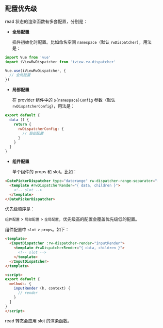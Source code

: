 ## 配置优先级

read 状态的渲染函数有多套配置，分别是：

- **全局配置**

  插件初始化时配置。比如命名空间 `namespace`（默认 `rwDispatcher`），用法是：
```js
import Vue from 'vue'
import iViewRwDispatcher from 'iview-rw-dispatcher'

Vue.use(iViewRwDispatcher, {
  // 全局配置
})
```

- **局部配置**

  在 provider 组件中的 `${namespace}Config` 参数（默认 `rwDispatcherConfig`），用法是：
```js
export default {
  data () {
    return {
      rwDispatcherConfig: {
        // 局部配置
      }
    }
  }
}
```

- **组件配置**

  单个组件的 props 和 slot。比如：
```html
<DatePickerDispatcher type="daterange" rw-dispatcher-range-separator="-">
  <template #rwDispatcherRender="{ data, children }">
    <!-- slot -->
  </template>
</DatePickerDispatcher>
```

优先级顺序是：

`组件配置` > `局部配置` > `全局配置`，优先级高的配置会覆盖优先级低的配置。

组件配置中 `slot` > `props`。如下：
```html
<template>
  <InputDispatcher :rw-dispatcher-render="inputRender">
    <template #rwDispatcherRender="{ data, children }">
      <!-- slot -->
    </template>
  </InputDispatcher>
</template>

<script>
export default {
  methods: {
    inputRender (h, context) {
      // render
    }
  }
}
</script>
```
read 转态会应用 slot 的渲染函数。